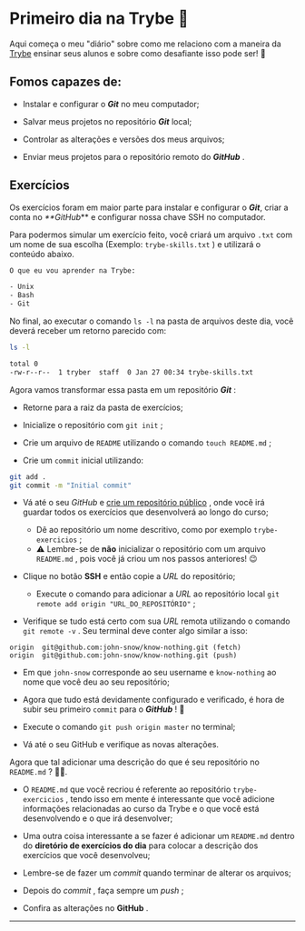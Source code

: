# Primeiro dia na Trybe :rocket:
Aqui começa o meu "diário" sobre como me relaciono com a maneira da [Trybe](betrybe.com "Página Inicial da Trybe") 
ensinar seus alunos e sobre como desafiante isso pode ser! :rocket:

## Fomos capazes de:
-   Instalar e configurar o  **_Git_** no meu computador;
    
-   Salvar meus projetos no repositório  **_Git_** local;
    
-   Controlar as alterações e versões dos meus arquivos;
    
-   Enviar meus projetos para o repositório remoto do  **_GitHub_** .


## Exercícios
Os exercícios foram em maior parte para instalar e configurar o **_Git_**, criar a conta no _**GitHub_** e configurar nossa chave SSH no computador.

Para podermos simular um exercício feito, você criará um arquivo  `.txt`  com um nome de sua escolha (Exemplo:  `trybe-skills.txt`  ) e utilizará o conteúdo abaixo.

```txt
O que eu vou aprender na Trybe:

- Unix
- Bash
- Git
```

No final, ao executar o comando  `ls -l`  na pasta de arquivos deste dia, você deverá receber um retorno parecido com:

```sh
ls -l

total 0
-rw-r--r--  1 tryber  staff  0 Jan 27 00:34 trybe-skills.txt
```

Agora vamos transformar essa pasta em um repositório  **_Git_** :

-   Retorne para a raiz da pasta de exercícios;
    
-   Inicialize o repositório com  `git init`  ;
    
-   Crie um arquivo de  `README`  utilizando o comando  `touch README.md`  ;
    
-   Crie um  `commit`  inicial utilizando:

```sh
git add .
git commit -m "Initial commit"
```

-   Vá até o seu  _GitHub_ e  [crie um repositório público](https://help.github.com/en/github/getting-started-with-github/create-a-repo) , onde você irá guardar todos os exercícios que desenvolverá ao longo do curso;
    
    -   Dê ao repositório um nome descritivo, como por exemplo  `trybe-exercicios`  ;
    -   ⚠️ Lembre-se de  **não** inicializar o repositório com um arquivo  `README.md`  , pois você já criou um nos passos anteriores! 😉
-   Clique no botão  **SSH** e então copie a  _URL_ do repositório;
    
    -   Execute o comando para adicionar a  _URL_ ao repositório local  `git remote add origin "URL_DO_REPOSITÓRIO"`  ;
-   Verifique se tudo está certo com sua  _URL_ remota utilizando o comando  `git remote -v`  . Seu terminal deve conter algo similar a isso:

```shell
origin  git@github.com:john-snow/know-nothing.git (fetch)
origin  git@github.com:john-snow/know-nothing.git (push)
```

-   Em que  `john-snow`  corresponde ao seu username e  `know-nothing`  ao nome que você deu ao seu repositório;
    
-   Agora que tudo está devidamente configurado e verificado, é hora de subir seu primeiro  `commit`  para o  **_GitHub_** ! 🤩
    
-   Execute o comando  `git push origin master`  no terminal;
    
-   Vá até o seu GitHub e verifique as novas alterações.
    

Agora que tal adicionar uma descrição do que é seu repositório no  `README.md`  ? 💪🏼.

-   O  `README.md`  que você recriou é referente ao repositório  `trybe-exercicios`  , tendo isso em mente é interessante que você adicione informações relacionadas ao curso da Trybe e o que você está desenvolvendo e o que irá desenvolver;
    
-   Uma outra coisa interessante a se fazer é adicionar um  `README.md`  dentro do  **diretório de exercícios do dia** para colocar a descrição dos exercícios que você desenvolveu;
    
-   Lembre-se de fazer um  _commit_ quando terminar de alterar os arquivos;
    
-   Depois do  _commit_ , faça sempre um  _push_ ;
    
-   Confira as alterações no  **GitHub** .
    

----------
